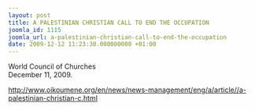 ```yaml
---
layout: post
title: A PALESTINIAN CHRISTIAN CALL TO END THE OCCUPATION
joomla_id: 1115
joomla_url: a-palestinian-christian-call-to-end-the-occupation
date: 2009-12-12 11:23:30.000000000 +01:00
---
```

<p>World Council of Churches<br />December 11, 2009.</p>
<p><a href="http://www.oikoumene.org/en/news/news-management/eng/a/article//a-palestinian-christian-c.html">http://www.oikoumene.org/en/news/news-management/eng/a/article//a-palestinian-christian-c.html</a></p>
